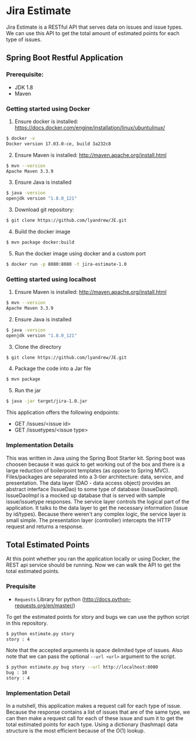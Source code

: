 # Jira Estimate
Jira Estimate is a RESTful API that serves data on issues and issue types. We can use this API to get the total amount of estimated points for each type of issues.
## Spring Boot Restful Application

### Prerequisite:

- JDK 1.8
- Maven

### Getting started using Docker
1) Ensure docker is installed: https://docs.docker.com/engine/installation/linux/ubuntulinux/
```sh
$ docker -v
Docker version 17.03.0-ce, build 3a232c8
```
2) Ensure Maven is installed: http://maven.apache.org/install.html
```sh
$ mvn --version
Apache Maven 3.3.9
```
3) Ensure Java is installed
```sh
$ java -version
openjdk version "1.8.0_121"
```
3) Download git repository:
```sh
$ git clone https://github.com/lyandrew/JE.git
```
4) Build the docker image
```sh
$ mvn package docker:build
```
5) Run the docker image using docker and a custom port
```sh
$ docker run -p 8080:8080 -t jira-estimate-1.0
```


### Getting started using localhost
1) Ensure Maven is installed: http://maven.apache.org/install.html
```sh
$ mvn --version
Apache Maven 3.3.9
```
2) Ensure Java is installed
```sh
$ java -version
openjdk version "1.8.0_121"
```
3) Clone the directory
```sh
$ git clone https://github.com/lyandrew/JE.git
```
4) Package the code into a Jar file
```sh
$ mvn package
```
5) Run the jar
```sh
$ java -jar target/jira-1.0.jar
```
This application offers the following endpoints:
- GET /issues/\<issue id>
- GET /issuetypes/\<issue type>

### Implementation Details
This was written in Java using the Spring Boot Starter kit. Spring boot was choosen because it was quick to get working out of the box and there is a large reduction of boilerpoint templates (as oppose to Spring MVC). Files/packages are separated into a 3-tier architecture: data, service, and presentation. The data layer (DAO - data access object) provides an abstract interface (IssueDao) to some type of database (IssueDaoImpl). IssueDaoImpl is a mocked up database that is served with sample issue/issuetype responses. The service layer controls the logical part of the application. It talks to the data layer to get the necessary information (issue by id/types). Because there weren't any complex logic, the service layer is small simple. The presentation layer (controller) intercepts the HTTP request and returns a response.


## Total Estimated Points
At this point whether you ran the application locally or using Docker, the REST api service should be running. Now we can walk the API to get the total estimated points.

### Prequisite
- `Requests` Library for python (http://docs.python-requests.org/en/master/)

To get the estimated points for story and bugs we can use the python script in this repository.
```sh
$ python estimate.py story
story : 4
```
Note that the accepted arguments is space delimited type of issues. 
Also note that we can pass the optional `--url <url>` argument to the script.
```sh
$ python estimate.py bug story --url http://localhost:8080
bug : 10
story : 4
```
### Implementation Detail
In a nutshell, this application makes a request call for each type of issue. Because the response contains a list of issues that are of the same type, we can then make a request call for each of these issue and sum it to get the total estimated points for each type. Using a dictionary (hashmap) data structure is the most efficient because of the O(1) lookup.
